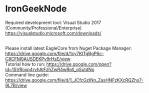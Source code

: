 # IronGeekNode

Required development tool: Visual Studio 2017 (Community/Professional/Enterprise) https://visualstudio.microsoft.com/downloads/

<br/>Please install latest EagleCore from Nuget Package Manager: https://drive.google.com/file/d/1cy7KITgBgP6c-C8CFM0AUSDEKPv9rHsE/view
<br/>Tutorial how to run: https://drive.google.com/open?id=1SVRoxp4rvhAlFzhZwR4wRpll_pSutdNo
<br/> Command line guide: https://drive.google.com/file/d/1_JCfcGzINn_ZasHNFzKXcRQZhs7-9L7B/view

